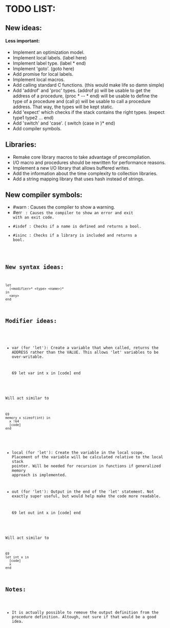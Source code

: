 # TODO LIST:

## New ideas:

#### Less important:

- Implement an optimization model.
- Implement local labels. (label here)
- Implement label type. (label <type>* end)
- Implement 'goto'. (goto here)
- Add promise for local labels.
- Implement local macros.
- Add calling standard C functions. (this would make life so damn simple)
- Add 'addrof' and 'proc' types. (addrof p) will be usable to get the address of a procedure, (proc <type>* -- <type>* end) will be usable to define the type of a procedure and (call p) will be usable to call a procedure address. That way, the types will be kept static.
- Add 'expect' which checks if the stack contains the right types. (expect type1 type2 ... end)
- Add 'switch' and 'case'. (<value> switch (case <case1> in <code1>)* end)
- Add compiler symbols.

## Libraries:

- Remake core library macros to take advantage of precompilation.
- I/O macro and procedures should be rewritten for performance reasons.
- Implement a new I/O library that allows buffered writes.
- Add the information about the time complexity to collection libraries.
- Add a string mapping library that uses hash instead of strings.

## New compiler symbols:

- #warn <message>: Causes the compiler to show a warning.
- #err <code> <message>: Causes the compiler to show an error and exit with an exit code.
- #isdef <name>: Checks if a name is defined and returns a bool.
- #isinc <path>: Checks if a library is included and returns a bool.

## New syntax ideas:

    let
      (<modifier>* <type> <name>)*
    in
      <any>
    end

## Modifier ideas:

- var (for 'let'): Create a variable that when called, returns the ADDRESS rather than the VALUE. This allows 'let' variables to be over-writable.

    69
    let var int x in
      [code]
    end

Will act similar to

    69
    memory x sizeof(int) in
      x !64
      [code]
    end

- local (for 'let'): Create the variable in the local scope. Placement of the variable will be calculated relative to the local stack pointer. Will be needed for recursion in functions if generalized memory approach is implemented.

- out (for 'let'): Output in the end of the 'let' statement. Not exactly super useful, but would help make the code more readable.

    69
    let out int x in
      [code]
    end

Will act similar to

    69
    let int x in
      [code]
      x
    end

## Notes:

- It is actually possible to remove the output definition from the procedure definition. Altough, not sure if that would be a good idea.

